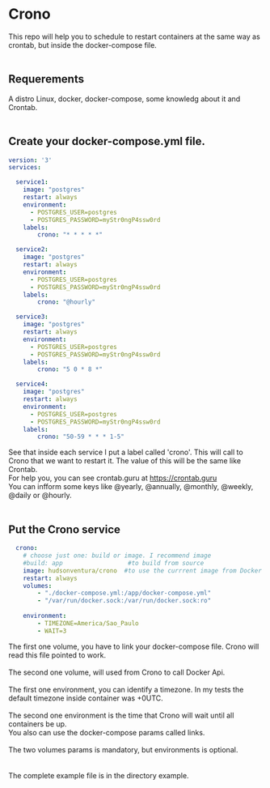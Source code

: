 # Crono
This repo will help you to schedule to restart containers at the same way  as crontab, but inside the docker-compose file.
<br>
<br>
## Requerements
A distro Linux, docker, docker-compose, some knowledg about it and Crontab.
<br>
<br>
## Create your docker-compose.yml file.
```yaml
version: '3'
services:

  service1:
    image: "postgres"
    restart: always
    environment:
      - POSTGRES_USER=postgres
      - POSTGRES_PASSWORD=myStr0ngP4ssw0rd
    labels:
        crono: "* * * * *"

  service2:
    image: "postgres"
    restart: always
    environment:
      - POSTGRES_USER=postgres
      - POSTGRES_PASSWORD=myStr0ngP4ssw0rd
    labels:
        crono: "@hourly"

  service3:
    image: "postgres"
    restart: always
    environment:
      - POSTGRES_USER=postgres
      - POSTGRES_PASSWORD=myStr0ngP4ssw0rd
    labels:
        crono: "5 0 * 8 *"

  service4:
    image: "postgres"
    restart: always
    environment:
      - POSTGRES_USER=postgres
      - POSTGRES_PASSWORD=myStr0ngP4ssw0rd
    labels:
        crono: "50-59 * * * 1-5"
```
See that inside each service I put a label called 'crono'. This will call to Crono that we want to restart it. The value of this will be the same like Crontab.<br>
For help you, you can see crontab.guru at https://crontab.guru<br>
You can infform some keys like @yearly, @annually, @monthly, @weekly, @daily or @hourly.
<br>
<br>
## Put the Crono service
```yaml
  crono:
    # choose just one: build or image. I recommend image
    #build: app                  #to build from source
    image: hudsonventura/crono  #to use the currrent image from Docker Hub
    restart: always
    volumes:
        - "./docker-compose.yml:/app/docker-compose.yml"
        - "/var/run/docker.sock:/var/run/docker.sock:ro"
    
    environment: 
        - TIMEZONE=America/Sao_Paulo
        - WAIT=3
```
The first one volume, you have to link your docker-compose file. Crono will read this file pointed to work.
<br>
<br>
The second one volume, will used from Crono to call Docker Api.
<br>
<br>
The first one environment, you can identify a timezone. In my tests the default timezone inside container was +0UTC.
<br>
<br>
The second one environment is the time that Crono will wait until all containers be up.<br>
You also can use the docker-compose params called links.
<br>
<br>
The two volumes params is mandatory, but environments is optional.
<br>
<br>
<br>
The complete example file is in the directory example.